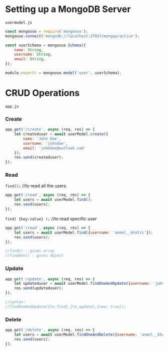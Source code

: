 # Setting up a MongoDB Server

`usermodel.js`

```jsx
const mongoose = require('mongoose');
mongoose.connect('mongodb://localhost:27017/mongopractice');

const userSchema = mongoose.Schema({
    name: String,
    username: String,
    email: String,
});

module.exports = mongoose.model('user', userSchema);

```

# CRUD Operations

`app.js`

### Create

```jsx
app.get('/create', async (req, res) => {
    let createduser = await userModel.create({
        name: 'John Doe',
        username: 'johndoe',
        email: 'johmdoe@outlook.com'
    });
    res.send(createduser);
});
```

### Read

`find();` //to read all the users

```jsx
app.get('/read', async (req, res) => {
    let users = await userModel.find();
    res.send(users);
});
```

`find( {key:value} );` //to read specific user

```jsx
app.get('/read', async (req, res) => {
    let users = await userModel.find({username: 'anmol__khatri'});
    res.send(users);
});
```

```jsx
//find() : gives array
//findOne() : gives object
```

### Update

```jsx
app.get('/update', async (req, res) => {
    let updateduser = await userModel.findOneAndUpdate({username: 'johndoe'},{username: 'anmol__khatri'},{new: true});
    res.send(updateduser);
});

//syntax:
//findOneAndUpdate({to_find},{to_update},{new: true});
```

### Delete

```jsx
app.get('/delete', async (req, res) => {
    let users = await userModel.findOneAndDelete({username: 'anmol__khatri'});
    res.send(users);
});
```
